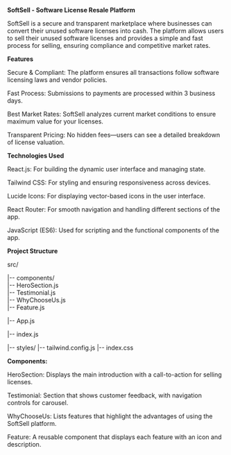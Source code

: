 ******SoftSell - Software License Resale Platform******

SoftSell is a secure and transparent marketplace where businesses can convert their unused software licenses into cash. The platform allows users to sell their unused software licenses and provides a simple and fast process for selling, ensuring compliance and competitive market rates.

****Features****

Secure & Compliant: The platform ensures all transactions follow software licensing laws and vendor policies.

Fast Process: Submissions to payments are processed within 3 business days.

Best Market Rates: SoftSell analyzes current market conditions to ensure maximum value for your licenses.

Transparent Pricing: No hidden fees—users can see a detailed breakdown of license valuation.

****Technologies Used****

React.js: For building the dynamic user interface and managing state.

Tailwind CSS: For styling and ensuring responsiveness across devices.

Lucide Icons: For displaying vector-based icons in the user interface.

React Router: For smooth navigation and handling different sections of the app.

JavaScript (ES6): Used for scripting and the functional components of the app.

**Project Structure**

src/

  |-- components/  
       |-- HeroSection.js      
       |-- Testimonial.js      
       |-- WhyChooseUs.js      
       |-- Feature.js     
       
  |-- App.js
  
  |-- index.js  
  
  |-- styles/
      |-- tailwind.config.js
      |-- index.css
      
      
**Components:**

HeroSection: Displays the main introduction with a call-to-action for selling licenses.

Testimonial: Section that shows customer feedback, with navigation controls for carousel.

WhyChooseUs: Lists features that highlight the advantages of using the SoftSell platform.

Feature: A reusable component that displays each feature with an icon and description.

